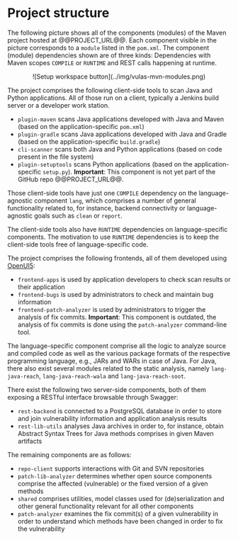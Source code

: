 # Project structure

The following picture shows all of the components (modules) of the Maven project hosted at @@PROJECT_URL@@. Each component visible in the picture corresponds to a `module` listed in the `pom.xml`. The component (module) dependencies shown are of three kinds: Dependencies with Maven scopes `COMPILE` or `RUNTIME` and REST calls happening at runtime.

<center>![Setup workspace button](../img/vulas-mvn-modules.png)</center>

The project comprises the following client-side tools to scan Java and Python applications. All of those run on a client, typically a Jenkins build server or a developer work station.

* `plugin-maven` scans Java applications developed with Java and Maven (based on the application-specific `pom.xml`)
* `plugin-gradle` scans Java applications developed with Java and Gradle (based on the application-specific `build.gradle`)
* `cli-scanner` scans both Java and Python applications (based on code present in the file system)
* `plugin-setuptools` scans Python applications (based on the application-specific `setup.py`). **Important**: This component is not yet part of the GitHub repo @@PROJECT_URL@@.

Those client-side tools have just one `COMPILE` dependency on the language-agnostic component `lang`, which comprises a number of general functionality related to, for instance, backend connectivity or language-agnostic goals such as `clean` or `report`.

The client-side tools also have `RUNTIME` dependencies on language-specific components. The motivation to use `RUNTIME` dependencies is to keep the client-side tools free of language-specific code.

The project comprises the following frontends, all of them developed using [OpenUI5](https://openui5.org/):

* `frontend-apps` is used by application developers to check scan results or their application
* `frontend-bugs` is used by administrators to check and maintain bug information
* `frontend-patch-analyzer` is used by administrators to trigger the analysis of fix commits. **Important**: This component is outdated, the analysis of fix commits is done using the `patch-analyzer` command-line tool.

The language-specific component comprise all the logic to analyze source and compiled code as well as the various package formats of the respective programming language, e.g., JARs and WARs in case of Java. For Java, there also exist several modules related to the static analysis, namely `lang-java-reach`, `lang-java-reach-wala` and `lang-java-reach-soot`.

There exist the following two server-side components, both of them exposing a RESTful interface browsable through Swagger:

* `rest-backend` is connected to a PostgreSQL database in order to store and join vulnerability information and application analysis results
* `rest-lib-utils` analyses Java archives in order to, for instance, obtain Abstract Syntax Trees for Java methods comprises in given Maven artifacts

The remaining components are as follows:

* `repo-client` supports interactions with Git and SVN repositories
* `patch-lib-analyzer` determines whether open source components comprise the affected (vulnerable) or the fixed version of a given methods
* `shared` comprises utilities, model classes used for (de)serialization and other general functionality relevant for all other components
* `patch-analyzer` examines the fix commit(s) of a given vulnerability in order to understand which methods have been changed in order to fix the vulnerability
